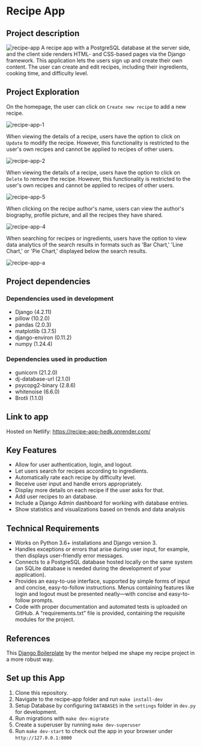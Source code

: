 # Recipe App
## Project description
![recipe-app](https://github.com/IsabelWen/recipe-app/assets/85120051/2cacaedf-28e6-45e3-9840-5b27b2a97a9b)
A recipe app with a PostgreSQL database at the server side, and the client side renders HTML- and CSS-based pages via the Django framework. This application lets the users sign up and create their own content. The user can create and edit recipes, including their ingredients, cooking time, and difficulty level.

## Project Exploration
On the homepage, the user can click on ```Create new recipe``` to add a new recipe.

![recipe-app-1](https://github.com/IsabelWen/recipe-app/assets/85120051/e5b1c5a2-f5e6-48b4-889a-14a06202b73d)


When viewing the details of a recipe, users have the option to click on ```Update``` to modify the recipe. However, this functionality is restricted to the user's own recipes and cannot be applied to recipes of other users.

![recipe-app-2](https://github.com/IsabelWen/recipe-app/assets/85120051/ea6fb597-2374-4cb7-b34e-ff693908c69f)


When viewing the details of a recipe, users have the option to click on ```Delete``` to remove the recipe. However, this functionality is restricted to the user's own recipes and cannot be applied to recipes of other users.

![recipe-app-5](https://github.com/IsabelWen/recipe-app/assets/85120051/500b456a-04de-44f7-b682-e01c849697e5)


When clicking on the recipe author's name, users can view the author's biography, profile picture, and all the recipes they have shared.

![recipe-app-4](https://github.com/IsabelWen/recipe-app/assets/85120051/0f7bc732-4a8a-41db-bb9d-bcd82463b80d)


When searching for recipes or ingredients, users have the option to view data analytics of the search results in formats such as 'Bar Chart,' 'Line Chart,' or 'Pie Chart,' displayed below the search results.

![recipe-app-a](https://github.com/IsabelWen/recipe-app/assets/85120051/ee8b7ad8-c3ba-4fd5-b5a0-e210baba5def)


## Project dependencies
### Dependencies used in development
* Django (4.2.11)
* pillow (10.2.0)
* pandas (2.0.3)
* matplotlib (3.7.5)
* django-environ (0.11.2)
* numpy (1.24.4)

### Dependencies used in production
* gunicorn (21.2.0)
* dj-database-url (2.1.0)
* psycopg2-binary (2.8.6)
* whitenoise (6.6.0)
* Brotli (1.1.0)

## Link to app
Hosted on Netlify: https://recipe-app-hedk.onrender.com/

## Key Features
* Allow for user authentication, login, and logout.
* Let users search for recipes according to ingredients.
* Automatically rate each recipe by difficulty level.
* Receive user input and handle errors appropriately.
* Display more details on each recipe if the user asks for that.
* Add user recipes to an database.
* Include a Django Admin dashboard for working with database entries.
* Show statistics and visualizations based on trends and data analysis

## Technical Requirements
* Works on Python 3.6+ installations and Django version 3.
* Handles exceptions or errors that arise during user input, for example, then displays user-friendly error messages.
* Connects to a PostgreSQL database hosted locally on the same system (an SQLite database is needed during the development of your application).
* Provides an easy-to-use interface, supported by simple forms of input and concise, easy-to-follow instructions. Menus containing features like login and logout must be presented neatly—with concise and easy-to-follow prompts.
* Code with proper documentation and automated tests is uploaded on GitHub. A “requirements.txt” file is provided, containing the requisite modules for the project.

## References
This [Django Boilerplate](https://github.com/Eyongkevin/django-boilerplate) by the mentor helped me shape my recipe project in a more robust way.

## Set up this App
1. Clone this repository.
2. Navigate to the recipe-app folder and run ```make install-dev```
3. Setup Database by configuring ```DATABASES``` in the ```settings``` folder in ```dev.py``` for development.
4. Run migrations with ```make dev-migrate```
5. Create a superuser by running ```make dev-superuser```
6. Run ```make dev-start``` to check out the app in your browser under ```http://127.0.0.1:8000```